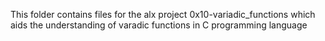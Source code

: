 This folder contains files for the alx project 0x10-variadic_functions which aids the understanding of varadic functions in C programming language
